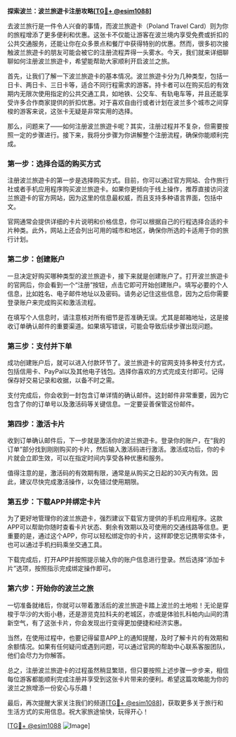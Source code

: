**探索波兰：波兰旅遊卡注册攻略[[TG💪+ @esim1088](https://t.me/s/esim1088)]**

去波兰旅行是一件令人兴奋的事情，而波兰旅遊卡（Poland Travel Card）则为你的旅程增添了更多便利和优惠。这张卡不仅能让游客在波兰境内享受免费或折扣的公共交通服务，还能让你在众多景点和餐厅中获得特别的优惠。然而，很多初次接触波兰旅遊卡的朋友可能会被它的注册流程弄得一头雾水。今天，我们就来详细聊聊如何注册波兰旅遊卡，希望能帮助大家顺利开启波兰之旅。

首先，让我们了解一下波兰旅遊卡的基本情况。波兰旅遊卡分为几种类型，包括一日卡、两日卡、三日卡等，适合不同行程需求的游客。持卡者可以在购买后的有效期内无限次使用指定的公共交通工具，如地铁、公交车、有轨电车等，并且还能享受许多合作商家提供的折扣优惠。对于喜欢自由行或者计划在波兰多个城市之间穿梭的游客来说，这张卡无疑是非常实用的选择。

那么，问题来了——如何注册波兰旅遊卡呢？其实，注册过程并不复杂，但需要按照一定的步骤进行。接下来，我将分步骤为你讲解整个注册流程，确保你能顺利完成。

### 第一步：选择合适的购买方式

注册波兰旅遊卡的第一步是选择购买方式。目前，你可以通过官方网站、合作旅行社或者手机应用程序购买波兰旅遊卡。如果你更倾向于线上操作，推荐直接访问波兰旅遊卡的官方网站，因为这里的信息最权威，而且支持多种语言界面，包括中文。

官网通常会提供详细的卡片说明和价格信息，你可以根据自己的行程选择合适的卡片种类。此外，网站上还会列出可用的城市和地区，确保你所选的卡适用于你的旅行计划。

### 第二步：创建账户

一旦决定好购买哪种类型的波兰旅遊卡，接下来就是创建账户了。打开波兰旅遊卡的官网后，你会看到一个“注册”按钮，点击它即可开始创建账户。填写必要的个人信息，比如姓名、电子邮件地址以及密码。请务必记住这些信息，因为之后你需要登录账户来完成购买和激活流程。

在填写个人信息时，请注意核对所有细节是否准确无误。尤其是邮箱地址，这是接收订单确认邮件的重要渠道。如果填写错误，可能会导致后续步骤出现问题。

### 第三步：支付并下单

成功创建账户后，就可以进入付款环节了。波兰旅遊卡的官网支持多种支付方式，包括信用卡、PayPal以及其他电子钱包。选择你喜欢的方式完成支付即可。记得保存好交易记录和收据，以备不时之需。

支付完成后，你会收到一封包含订单详情的确认邮件。这封邮件非常重要，因为它包含了你的订单号以及激活码等关键信息。一定要妥善保管这份邮件。

### 第四步：激活卡片

收到订单确认邮件后，下一步就是激活你的波兰旅遊卡。登录你的账户，在“我的订单”部分找到刚刚购买的卡片，然后输入激活码进行激活。激活成功后，你的卡片就会立即生效，可以在指定时间内享受各种优惠和服务。

值得注意的是，激活码的有效期有限，通常是从购买之日起的30天内有效。因此，建议尽快完成激活操作，以免错过使用期限。

### 第五步：下载APP并绑定卡片

为了更好地管理你的波兰旅遊卡，强烈建议下载官方提供的手机应用程序。这款APP可以帮助你随时查看卡片状态、剩余有效期以及可使用的交通线路等信息。更重要的是，通过这个APP，你可以轻松绑定你的卡片，这样即使忘记携带实体卡，也可以通过手机扫码乘坐交通工具。

下载完成后，打开APP并按照提示输入你的账户信息进行登录。然后选择“添加卡片”选项，按照指示完成绑定操作即可。

### 第六步：开始你的波兰之旅

一切准备就绪后，你就可以带着激活后的波兰旅遊卡踏上波兰的土地啦！无论是穿梭于华沙的大街小巷，还是游览克拉科夫的老城区，亦或是体验扎科帕内山间的清新空气，有了这张卡片，你会发现出行变得更加便捷和经济实惠。

当然，在使用过程中，也要记得留意APP上的通知提醒，及时了解卡片的有效期和余额情况。如果有任何疑问或遇到问题，可以通过官网的帮助中心联系客服团队，他们会尽力为你解答。

总之，注册波兰旅遊卡的过程虽然稍显繁琐，但只要按照上述步骤一步步来，相信每位游客都能顺利完成注册并享受到这张卡片带来的便利。希望这篇攻略能为你的波兰之旅增添一份安心与乐趣！

最后，再次提醒大家关注我们的频道[[TG💪+ @esim1088](https://t.me/s/esim1088)]，获取更多关于旅行和生活方式的实用信息。祝大家旅途愉快，玩得开心！

[[TG💪+ @esim1088](https://t.me/s/esim1088) ![Image](https://i.postimg.cc/4NQfJmqS/Snipaste-2025-05-13-00-14-12.png)]